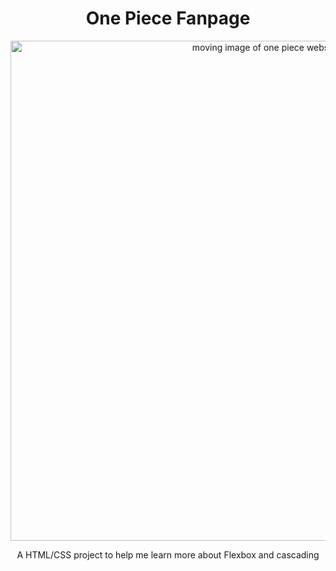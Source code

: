 <div align=center>

  # One Piece Fanpage

  <img src="onePieceGif.gif" alt="moving image of one piece website" width = 800>

  <p width=50> A HTML/CSS project to help me learn more about Flexbox and cascading</p>
  
</div>
